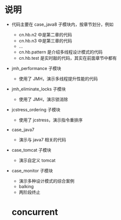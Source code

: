 # 说明
* 代码主要在 case_java8 子模块内，按章节划分，例如
    * cn.hb.n2 中是第二章的代码
    * cn.hb.n3 中是第三章的代码
    * ...
    * cn.hb.pattern 是介绍多线程设计模式的代码
    * cn.hb.test 是实时敲的代码，其实在前面章节中都有
* jmh_performance 子模块
    * 使用了 JMH，演示多线程提升性能的代码
* jmh_eliminate_locks 子模块
    * 使用了 JMH，演示锁消除
* jcstress_ordering 子模块
    * 使用了 jcstress，演示指令重排序
* case_java7
    * 演示与 java7 相关的代码
* case_tomcat 子模块
    * 演示自定义 tomcat
* case_monitor 子模块
    * 演示多种设计模式的综合案例
    * balking
    * 两阶段终止

    # concurrent
